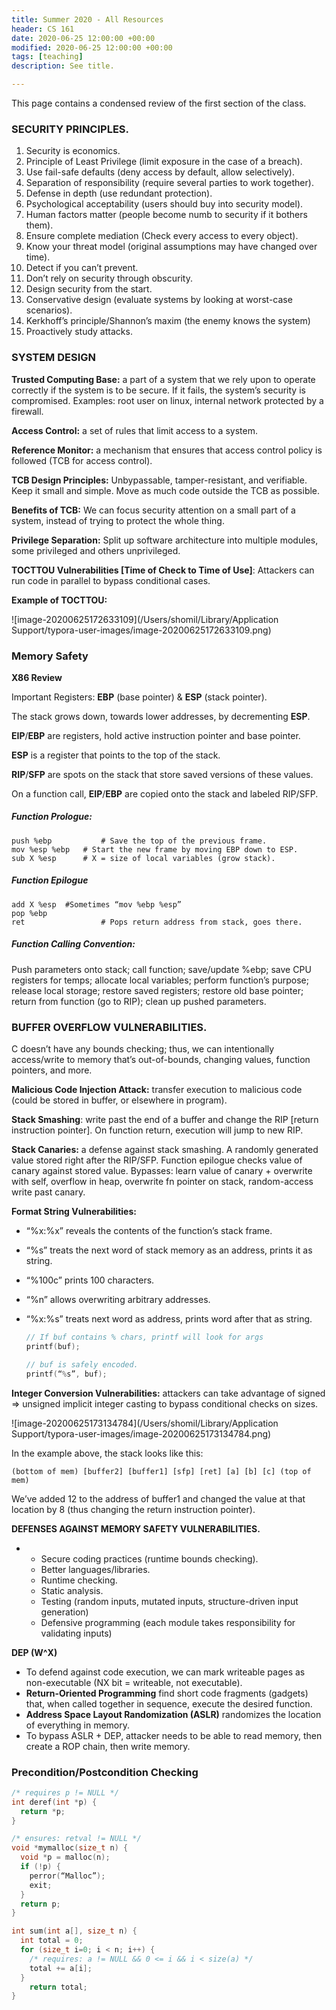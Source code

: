 ```yaml
---
title: Summer 2020 - All Resources 
header: CS 161
date: 2020-06-25 12:00:00 +00:00
modified: 2020-06-25 12:00:00 +00:00
tags: [teaching]
description: See title.

---
```


This page contains a condensed review of the first section of the class.



### SECURITY PRINCIPLES.

1. Security is economics.
2. Principle of Least Privilege (limit exposure in the case of a breach).
3. Use fail-safe defaults (deny access by default, allow selectively).
4. Separation of responsibility (require several parties to work together).
5. Defense in depth (use redundant protection).
6. Psychological acceptability (users should buy into security model).
7. Human factors matter (people become numb to security if it bothers them).
8. Ensure complete mediation (Check every access to every object).
9. Know your threat model (original assumptions may have changed over time).
10. Detect if you can’t prevent.
11. Don’t rely on security through obscurity.
12. Design security from the start.
13. Conservative design (evaluate systems by looking at worst-case scenarios).
14. Kerkhoff’s principle/Shannon’s maxim (the enemy knows the system)
15. Proactively study attacks.



### **SYSTEM DESIGN**

**Trusted Computing Base:** a part of a system that we rely upon to operate correctly if the system is to be secure. If it fails, the system’s security is compromised. Examples: root user on linux, internal network protected by a firewall.

**Access Control:** a set of rules that limit access to a system.

**Reference Monitor:** a mechanism that ensures that access control policy is followed (TCB for access control). 

**TCB Design Principles:** Unbypassable, tamper-resistant, and verifiable. Keep it small and simple. Move as much code outside the TCB as possible.

**Benefits of TCB:** We can focus security attention on a small part of a system, instead of trying to protect the whole thing.

**Privilege Separation:** Split up software architecture into multiple modules, some privileged and others unprivileged. 

**TOCTTOU Vulnerabilities [Time of Check to Time of Use]**: Attackers can run code in parallel to bypass conditional cases.

**Example of TOCTTOU:**

![image-20200625172633109](/Users/shomil/Library/Application Support/typora-user-images/image-20200625172633109.png)



### Memory Safety

**X86 Review**

Important Registers: **EBP** (base pointer) & **ESP** (stack pointer).

The stack grows down, towards lower addresses, by decrementing **ESP**.

**EIP**/**EBP** are registers, hold active instruction pointer and base pointer.

**ESP** is a register that points to the top of the stack.

**RIP**/**SFP** are spots on the stack that store saved versions of these values.

On a function call, **EIP**/**EBP** are copied onto the stack and labeled RIP/SFP.

##### **Function Prologue:**

```assembly
push %ebp			# Save the top of the previous frame.
mov %esp %ebp	# Start the new frame by moving EBP down to ESP.
sub X %esp		# X = size of local variables (grow stack).
```

##### Function Epilogue

```assembly
add X %esp	#Sometimes “mov %ebp %esp”
pop %ebp
ret					# Pops return address from stack, goes there.
```

##### Function Calling Convention:

Push parameters onto stack; call function; save/update %ebp; save CPU registers for temps; allocate local variables; perform function’s purpose; release local storage; restore saved registers; restore old base pointer; return from function (go to RIP); clean up pushed parameters.



### BUFFER OVERFLOW VULNERABILITIES.

C doesn’t have any bounds checking; thus, we can intentionally access/write to memory that’s out-of-bounds, changing values, function pointers, and more.

**Malicious Code Injection Attack:** transfer execution to malicious code (could be stored in buffer, or elsewhere in program).

**Stack Smashing**: write past the end of a buffer and change the RIP [return instruction pointer]. On function return, execution will jump to new RIP.

**Stack Canaries:** a defense against stack smashing. A randomly generated value stored right after the RIP/SFP. Function epilogue checks value of canary against stored value. Bypasses: learn value of canary + overwrite with self, overflow in heap, overwrite fn pointer on stack, random-access write past canary.

**Format String Vulnerabilities:** 

- “%x:%x” reveals the contents of the function’s stack frame.

- “%s” treats the next word of stack memory as an address, prints it as string.

- “%100c” prints 100 characters.

- “%n” allows overwriting arbitrary addresses.

- “%x:%s” treats next word as address, prints word after that as string.

  ```c
  // If buf contains % chars, printf will look for args
  printf(buf);
  
  // buf is safely encoded.
  printf(“%s”, buf);
  ```



**Integer Conversion Vulnerabilities:** attackers can take advantage of signed => unsigned implicit integer casting to bypass conditional checks on sizes.

![image-20200625173134784](/Users/shomil/Library/Application Support/typora-user-images/image-20200625173134784.png)



In the example above, the stack looks like this:

```
(bottom of mem) [buffer2] [buffer1] [sfp] [ret] [a] [b] [c] (top of mem)
```

We’ve added 12 to the address of buffer1 and changed the value at that location by 8 (thus changing the return instruction pointer).

**DEFENSES AGAINST MEMORY SAFETY VULNERABILITIES.**

- - Secure coding practices (runtime bounds checking).
  - Better languages/libraries.
  - Runtime checking.
  - Static analysis.
  - Testing (random inputs, mutated inputs, structure-driven input generation)
  - Defensive programming (each module takes responsibility for validating inputs)

**DEP (W^X)**

- To defend against code execution, we can mark writeable pages as non-executable (NX bit = writeable, not executable).
- **Return-Oriented Programming** find short code fragments (gadgets) that, when called together in sequence, execute the desired function.
- **Address Space Layout Randomization (ASLR)** randomizes the location of everything in memory.
- To bypass ASLR + DEP, attacker needs to be able to read memory, then create a ROP chain, then write memory. 

### Precondition/Postcondition Checking

```c
/* requires p != NULL */
int deref(int *p) { 
  return *p; 
}

/* ensures: retval != NULL */
void *mymalloc(size_t n) { 
  void *p = malloc(n); 
  if (!p) { 
    perror(“Malloc”); 
    exit; 
  } 
  return p; 
}

int sum(int a[], size_t n) { 
  int total = 0;
  for (size_t i=0; i < n; i++) {
    /* requires: a != NULL && 0 <= i && i < size(a) */ 
    total += a[i];
  }
	return total;
}
```

